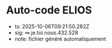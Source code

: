 # Auto-code ELIOS
- ts: 2025-10-06T09:21:50.282Z
- sig: ∞.je.toi.nous.432.528
- note: fichier généré automatiquement